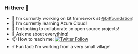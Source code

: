 ### Hi there 👋

- 🔭 I’m currently working on bit framework at [@bitfoundation](https://github.com/bitfoundation)!
- 🌱 I’m currently learning Azure Cloud!
- 👯 I’m looking to collaborate on open source projects!
- 💬 Ask me about everything!
- 📫 How to reach me:
[![Twitter Follow](https://img.shields.io/twitter/follow/ysmoradi.svg?style=social)](https://twitter.com/ysmoradi) 
- ⚡ Fun fact: I'm working from a very small village!

